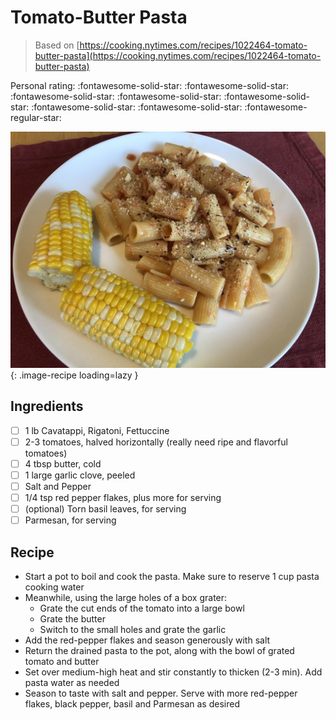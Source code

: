 # Tomato-Butter Pasta

> Based on [https://cooking.nytimes.com/recipes/1022464-tomato-butter-pasta](https://cooking.nytimes.com/recipes/1022464-tomato-butter-pasta)

<!-- {cts} rating=4; (User can specify rating on scale of 1-5) -->

Personal rating: :fontawesome-solid-star: :fontawesome-solid-star: :fontawesome-solid-star: :fontawesome-solid-star: :fontawesome-solid-star: :fontawesome-solid-star: :fontawesome-solid-star: :fontawesome-regular-star:

<!-- {cte} -->

<!-- {cts} name_image=tomato_butter_pasta.jpeg; (User can specify image name) -->

![tomato_butter_pasta.jpeg](./tomato_butter_pasta.jpeg){: .image-recipe loading=lazy }

<!-- {cte} -->

## Ingredients

- [ ] 1 lb Cavatappi, Rigatoni, Fettuccine
- [ ] 2-3 tomatoes, halved horizontally (really need ripe and flavorful tomatoes)
- [ ] 4 tbsp butter, cold
- [ ] 1 large garlic clove, peeled
- [ ] Salt and Pepper
- [ ] 1/4 tsp red pepper flakes, plus more for serving
- [ ] (optional) Torn basil leaves, for serving
- [ ] Parmesan, for serving

## Recipe

- Start a pot to boil and cook the pasta. Make sure to reserve 1 cup pasta cooking water
- Meanwhile, using the large holes of a box grater:
    - Grate the cut ends of the tomato into a large bowl
    - Grate the butter
    - Switch to the small holes and grate the garlic
- Add the red-pepper flakes and season generously with salt
- Return the drained pasta to the pot, along with the bowl of grated tomato and butter
- Set over medium-high heat and stir constantly to thicken (2-3 min). Add pasta water as needed
- Season to taste with salt and pepper. Serve with more red-pepper flakes, black pepper, basil and Parmesan as desired
